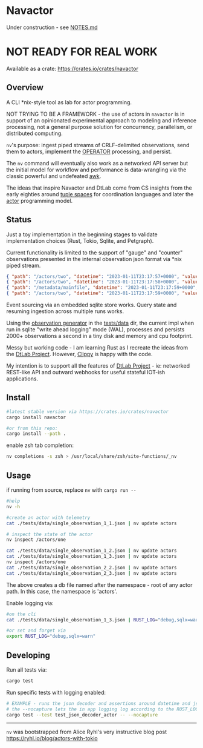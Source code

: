 Navactor
============

Under construction - see [NOTES.md](NOTES.md)

# NOT READY FOR REAL WORK

Available as a crate: https://crates.io/crates/navactor

Overview
----------

A CLI *nix-style tool as lab for actor programming.

NOT TRYING TO BE A FRAMEWORK - the use of actors in `navactor` is in support of
an opinionated experimental approach to modeling and inference processing, not a
general purpose solution for concurrency, parallelism, or distributed computing.

`nv`'s purpose: ingest piped streams of CRLF-delimited observations, send them
to actors, implement the
[OPERATOR](https://github.com/DTLaboratory/dtlab-scala-alligator#operator-api)
processing, and persist.

The `nv` command will eventually also work as a networked API server but the
initial model for workflow and performance is data-wrangling via the classic
powerful and undefeated
[awk](https://www.gnu.org/software/gawk/manual/gawk.html).

The ideas that inspire Navactor and DtLab come from CS insights from the early
eighties around [tuple spaces](https://en.wikipedia.org/wiki/Tuple_space) for
coordination languages and later the
[actor](https://en.wikipedia.org/wiki/Actor_model) programming model. 

Status
----------

Just a toy implementation in the beginning stages to validate implementation
choices (Rust, Tokio, Sqlite, and Petgraph).

Current functionality is limited to the support of "gauge" and "counter" observations
presented in the internal observation json format via *nix piped stream.

```json
{ "path": "/actors/two", "datetime": "2023-01-11T23:17:57+0000", "values": {"1": 1, "2": 2, "3": 3}}
{ "path": "/actors/two", "datetime": "2023-01-11T23:17:58+0000", "values": {"1": 100}}
{ "path": "/metadata/mainfile", "datetime": "2023-01-11T23:17:59+0000", "values": {"2": 2.1, "3": 3}}
{ "path": "/actors/two", "datetime": "2023-01-11T23:17:59+0000", "values": {"2": 2.98765, "3": 3}}
```

Event sourcing via an embedded sqlite store works.  Query state and resuming
ingestion across multiple runs works.

Using the [observation generator](tests/data/gen_1000.py) in the
[tests/data](tests/data/gen_1000.py) dir, the current impl when run in sqlite
"write ahead logging" mode (WAL), processes and persists 2000+ observations a
second in a tiny disk and memory and cpu footprint.

Messy but working code - I am learning Rust as I recreate the ideas from the
[DtLab Project](https://home.dtlaboratory.com).  However,
[Clippy](https://github.com/navicore/navactor/security/code-scanning) is happy
with the code.

My intention is to support all the features of [DtLab
Project](https://home.dtlaboratory.com) - ie: networked REST-like API and
outward webhooks for useful stateful IOT-ish applications.

Install
----------

```bash
#latest stable version via https://crates.io/crates/navactor
cargo install navactor

#or from this repo:
cargo install --path .
```

enable zsh tab completion:
```bash
nv completions -s zsh > /usr/local/share/zsh/site-functions/_nv
```

Usage
----------

if running from source, replace `nv` with `cargo run --`

```bash
#help
nv -h

#create an actor with telemetry
cat ./tests/data/single_observation_1_1.json | nv update actors

# inspect the state of the actor
nv inspect /actors/one

cat ./tests/data/single_observation_1_2.json | nv update actors
cat ./tests/data/single_observation_1_3.json | nv update actors
nv inspect /actors/one
cat ./tests/data/single_observation_2_2.json | nv update actors
cat ./tests/data/single_observation_2_3.json | nv update actors

```

The above creates a db file named after the namespace - root of any actor path.
In this case, the namespace is 'actors'.

Enable logging via:
```bash
#on the cli
cat ./tests/data/single_observation_1_3.json | RUST_LOG="debug,sqlx=warn" nv update actors

#or set and forget via
export RUST_LOG="debug,sqlx=warn"
```

Developing
-----------

Run all tests via:
```bash
cargo test
```

Run specific tests with logging enabled:
```bash
# EXAMPLE - runs the json decoder and assertions around datetime and json unmarshalling
# the --nocapture lets the in app logging log according to the RUST_LOG env var (see above)
cargo test --test test_json_decoder_actor -- --nocapture
```

----------

`nv` was bootstrapped from Alice Ryhl's very instructive blog post
https://ryhl.io/blog/actors-with-tokio
